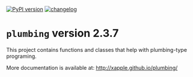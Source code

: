 [![PyPI version](https://badge.fury.io/py/plumbing.svg)](https://badge.fury.io/py/plumbing)
[![changelog](http://allmychanges.com/p/python/plumbing/badge/)](http://allmychanges.com/p/python/plumbing/?utm_source=badge)

# `plumbing` version 2.3.7

This project contains functions and classes that help with plumbing-type programing.

More documentation is available at:
http://xapple.github.io/plumbing/